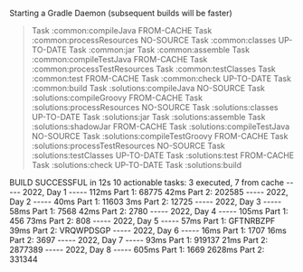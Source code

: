 Starting a Gradle Daemon (subsequent builds will be faster)
> Task :common:compileJava FROM-CACHE
> Task :common:processResources NO-SOURCE
> Task :common:classes UP-TO-DATE
> Task :common:jar
> Task :common:assemble
> Task :common:compileTestJava FROM-CACHE
> Task :common:processTestResources
> Task :common:testClasses
> Task :common:test FROM-CACHE
> Task :common:check UP-TO-DATE
> Task :common:build
> Task :solutions:compileJava NO-SOURCE
> Task :solutions:compileGroovy FROM-CACHE
> Task :solutions:processResources NO-SOURCE
> Task :solutions:classes UP-TO-DATE
> Task :solutions:jar
> Task :solutions:assemble
> Task :solutions:shadowJar FROM-CACHE
> Task :solutions:compileTestJava NO-SOURCE
> Task :solutions:compileTestGroovy FROM-CACHE
> Task :solutions:processTestResources NO-SOURCE
> Task :solutions:testClasses UP-TO-DATE
> Task :solutions:test FROM-CACHE
> Task :solutions:check UP-TO-DATE
> Task :solutions:build

BUILD SUCCESSFUL in 12s
10 actionable tasks: 3 executed, 7 from cache
----- 2022, Day 1 -----
 112ms Part 1: 68775
  42ms Part 2: 202585
----- 2022, Day 2 -----
  40ms Part 1: 11603
   3ms Part 2: 12725
----- 2022, Day 3 -----
  58ms Part 1: 7568
  42ms Part 2: 2780
----- 2022, Day 4 -----
 105ms Part 1: 456
  73ms Part 2: 808
----- 2022, Day 5 -----
  57ms Part 1: GFTNRBZPF
  39ms Part 2: VRQWPDSGP
----- 2022, Day 6 -----
  16ms Part 1: 1707
  16ms Part 2: 3697
----- 2022, Day 7 -----
  93ms Part 1: 919137
  21ms Part 2: 2877389
----- 2022, Day 8 -----
 605ms Part 1: 1669
2628ms Part 2: 331344
